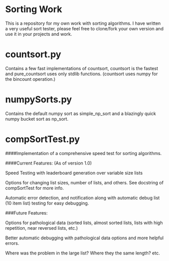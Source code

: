 Sorting Work
=====

This is a repository for my own work with sorting algorithms. I have written a very useful sort tester, please feel free to clone/fork your own version and use it in your projects and work.

countsort.py 
======

Contains a few fast implementations of countsort, countsort is the fastest and pure_countsort uses only stdlib functions. (countsort uses numpy for the bincount operation.)


numpySorts.py
======

Contains the default numpy sort as simple_np_sort and a blazingly quick numpy bucket sort as np_sort.

compSortTest.py
=====

####Implementation of a comprehensive speed test for sorting algorithms.

####Current Features: (As of version 1.0)

  Speed Testing with leaderboard generation over variable size lists

  Options for changing list sizes, number of lists, and others. See docstring of compSortTest for more info.

  Automatic error detection, and notification along with automatic debug list (10 item list) testing for easy debugging.

###Future Features:

  Options for pathological data (sorted lists, almost sorted lists, lists with high repetition, near reversed lists, etc.)

  Better automatic debugging with pathological data options and more helpful errors.

   Where was the problem in the large list? Where they the same length? etc.
